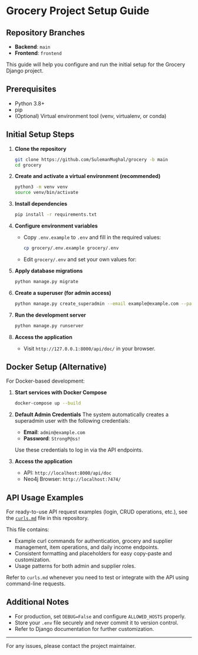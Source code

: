 
# Grocery Project Setup Guide

## Repository Branches
- **Backend**: `main`
- **Frontend**: `frontend`

This guide will help you configure and run the initial setup for the Grocery Django project.

## Prerequisites
- Python 3.8+
- pip
- (Optional) Virtual environment tool (venv, virtualenv, or conda)

## Initial Setup Steps

1. **Clone the repository**
   ```bash
   git clone https://github.com/SulemanMughal/grocery -b main
   cd grocery
   ```

2. **Create and activate a virtual environment (recommended)**
   ```bash
   python3 -m venv venv
   source venv/bin/activate
   ```

3. **Install dependencies**
   ```bash
   pip install -r requirements.txt
   ```

4. **Configure environment variables**
   - Copy `.env.example` to `.env` and fill in the required values:
     ```bash
     cp grocery/.env.example grocery/.env
     ```
   - Edit `grocery/.env` and set your own values for:

5. **Apply database migrations**
   ```bash
   python manage.py migrate
   ```

6. **Create a superuser (for admin access)**
   ```bash
   python manage.py create_superadmin --email example@example.com --password "example@ss!"
   ```

7. **Run the development server**
   ```bash
   python manage.py runserver
   ```

8. **Access the application**
   - Visit `http://127.0.0.1:8000/api/doc/` in your browser.

## Docker Setup (Alternative)

For Docker-based development:

1. **Start services with Docker Compose**
   ```bash
   docker-compose up --build
   ```

2. **Default Admin Credentials**
   The system automatically creates a superadmin user with the following credentials:
   - **Email**: `admin@example.com`
   - **Password**: `StrongP@ss!`

   Use these credentials to log in via the API endpoints.

3. **Access the application**
   - API: `http://localhost:8000/api/doc`
   - Neo4j Browser: `http://localhost:7474/`


## API Usage Examples

For ready-to-use API request examples (login, CRUD operations, etc.), see the [`curls.md`](./curls.md) file in this repository.

This file contains:
- Example curl commands for authentication, grocery and supplier management, item operations, and daily income endpoints.
- Consistent formatting and placeholders for easy copy-paste and customization.
- Usage patterns for both admin and supplier roles.

Refer to `curls.md` whenever you need to test or integrate with the API using command-line requests.


## Additional Notes
- For production, set `DEBUG=False` and configure `ALLOWED_HOSTS` properly.
- Store your `.env` file securely and never commit it to version control.
- Refer to Django documentation for further customization.

---

For any issues, please contact the project maintainer.
